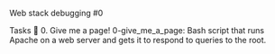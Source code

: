 Web stack debugging #0

Tasks 📃
0. Give me a page!
0-give_me_a_page: Bash script that runs Apache on a web server and gets it to respond to queries to the root.
